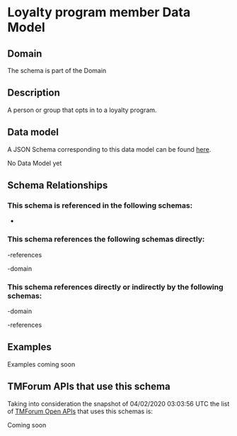# Loyalty program member Data Model

## Domain

The  schema is part of the  Domain

## Description

A person or group that opts in to a loyalty program.

## Data model

A JSON Schema corresponding to this data model can be found
[here](https://github.com/tmforum-rand/schemas/blob/candidates/Product/LoyaltyProgramMember.schema.json).

No Data Model yet

## Schema Relationships

### This schema is referenced in the following schemas:

-

### This schema references the following schemas directly:

-references

-domain

### This schema references directly or indirectly by the following schemas:

-domain

-references



## Examples

Examples coming soon

## TMForum APIs that use this schema

Taking into consideration the snapshot of 04/02/2020 03:03:56 UTC the list of [TMForum Open APIs](https://www.tmforum.org/open-apis/) that uses this schemas is:

Coming soon
